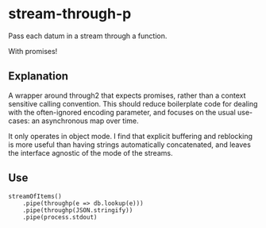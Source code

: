 stream-through-p
================

Pass each datum in a stream through a function.

With promises!

Explanation
-----------

A wrapper around through2 that expects promises, rather than a context
sensitive calling convention. This should reduce boilerplate code for dealing
with the often-ignored encoding parameter, and focuses on the usual use-cases:
an asynchronous map over time.

It only operates in object mode. I find that explicit buffering and reblocking
is more useful than having strings automatically concatenated, and leaves the
interface agnostic of the mode of the streams.

Use
----

```
streamOfItems()
    .pipe(throughp(e => db.lookup(e)))
    .pipe(throughp(JSON.stringify))
    .pipe(process.stdout)
```
